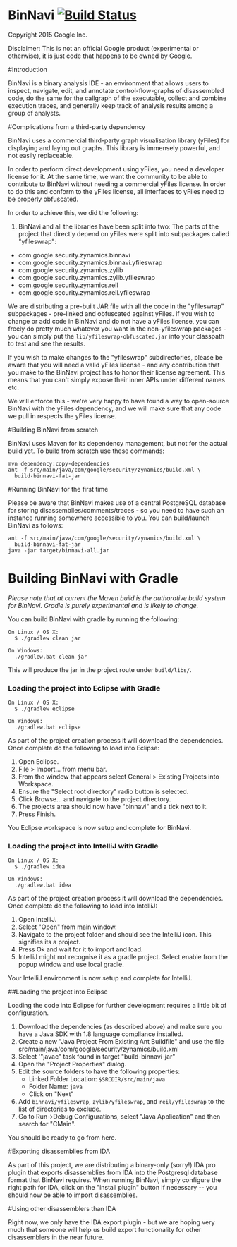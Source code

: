 BinNavi [![Build Status](https://api.travis-ci.org/google/binnavi.svg?branch=master)](https://travis-ci.org/google/binnavi)
=======

Copyright 2015 Google Inc.

Disclaimer: This is not an official Google product (experimental or otherwise),
it is just code that happens to be owned by Google.

#Introduction

BinNavi is a binary analysis IDE - an environment that allows users to inspect,
navigate, edit, and annotate control-flow-graphs of disassembled code, do the
same for the callgraph of the executable, collect and combine execution traces,
and generally keep track of analysis results among a group of analysts.

#Complications from a third-party dependency

BinNavi uses a commercial third-party graph visualisation library (yFiles) for
displaying and laying out graphs. This library is immensely powerful, and not
easily replaceable.

In order to perform direct development using yFiles, you need a developer
license for it. At the same time, we want the community to be able to contribute to
BinNavi without needing a commercial yFiles license. In order to do this and
conform to the yFiles license, all interfaces to yFiles need to be properly
obfuscated.

In order to achieve this, we did the following:

1) BinNavi and all the libraries have been split into two: The parts of the
project that directly depend on yFiles were split into subpackages called
"yfileswrap":

  * com.google.security.zynamics.binnavi
  * com.google.security.zynamics.binnavi.yfileswrap
  * com.google.security.zynamics.zylib
  * com.google.security.zynamics.zylib.yfileswrap
  * com.google.security.zynamics.reil
  * com.google.security.zynamics.reil.yfileswrap

We are distributing a pre-built JAR file with all the code in the "yfileswrap"
subpackages - pre-linked and obfuscated against yFiles. If you wish to change
or add code in BinNavi and do not have a yFiles license, you can freely do 
pretty much  whatever you want in the non-yfileswrap packages - you can simply
put the ``lib/yfileswrap-obfuscated.jar`` into your classpath to test and see
the results.

If you wish to make changes to the "yfileswrap" subdirectories, please be aware
that you will need a valid yFiles license - and any contribution that you make
to the BinNavi project has to honor their license agreement. This means that
you can't simply expose their inner APIs under different names etc.

We will enforce this - we're very happy to have found a way to open-source
BinNavi with the yFiles dependency, and we will make sure that any code we pull
in respects the yFiles license.

#Building BinNavi from scratch

BinNavi uses Maven for its dependency management, but not for the actual build
yet. To build from scratch use these commands:

    mvn dependency:copy-dependencies
    ant -f src/main/java/com/google/security/zynamics/build.xml \
      build-binnavi-fat-jar

#Running BinNavi for the first time

Please be aware that BinNavi makes use of a central PostgreSQL database for
storing disassemblies/comments/traces - so you need to have such an instance
running somewhere accessible to you. You can build/launch BinNavi as follows:

    ant -f src/main/java/com/google/security/zynamics/build.xml \
      build-binnavi-fat-jar
    java -jar target/binnavi-all.jar

# Building BinNavi with Gradle

*Please note that at current the Maven build is the authorative build system for BinNavi. 
Gradle is purely experimental and is likely to change.*

You can build BinNavi with gradle by running the following:

```
On Linux / OS X:
  $ ./gradlew clean jar 

On Windows:
  ./gradlew.bat clean jar
```

This will produce the jar in the project route under `build/libs/`. 

### Loading the project into Eclipse with Gradle

```
On Linux / OS X:
  $ ./gradlew eclipse 

On Windows:
  ./gradlew.bat eclipse
```

As part of the project creation process it will download the dependencies. Once complete
do the following to load into Eclipse:

1. Open Eclipse.
2. File > Import... from menu bar.
3. From the window that appears select General > Existing Projects into Workspace.
4. Ensure the "Select root directory" radio button is selected.
5. Click Browse... and navigate to the project directory. 
6. The projects area should now have "binnavi" and a tick next to it.
7. Press Finish.

You Eclipse workspace is now setup and complete for BinNavi. 

### Loading the project into IntelliJ with Gradle

```
On Linux / OS X:
  $ ./gradlew idea

On Windows:
  ./gradlew.bat idea
```

As part of the project creation process it will download the dependencies. Once complete
do the following to load into IntelliJ:

1. Open IntelliJ.
2. Select "Open" from main window.
3. Navigate to the project folder and should see the IntelliJ icon. This signifies its a project.
4. Press Ok and wait for it to import and load. 
5. IntelliJ might not recognise it as a gradle project. Select enable from the popup window and use local gradle. 

Your IntelliJ environment is now setup and complete for IntelliJ.

##Loading the project into Eclipse

Loading the code into Eclipse for further development requires a little bit of
configuration.

1. Download the dependencies (as described above) and make sure you have a
   Java SDK with 1.8 language compliance installed.
2. Create a new "Java Project From Existing Ant Buildfile" and use the file
   src/main/java/com/google/security/zynamics/build.xml
3. Select '"javac" task found in target "build-binnavi-jar"
4. Open the "Project Properties" dialog.
5. Edit the source folders to have the following properties:
   * Linked Folder Location: ``$SRCDIR/src/main/java``
   * Folder Name: ``java``
   * Click on "Next"
6. Add ``binnavi/yfileswrap``, ``zylib/yfileswrap``, and ``reil/yfileswrap`` to
   the list of directories to exclude.
7. Go to Run->Debug Configurations, select "Java Application" and then search
   for "CMain". 

You should be ready to go from here.

#Exporting disassemblies from IDA

As part of this project, we are distributing a binary-only (sorry!) IDA pro
plugin that exports disassemblies from IDA into the Postgresql database format
that BinNavi requires. When running BinNavi, simply configure the right path
for IDA, click on the "install plugin" button if necessary -- you should now
be able to import disassemblies.

#Using other disassemblers than IDA

Right now, we only have the IDA export plugin - but we are hoping very much
that someone will help us build export functionality for other disassemblers
in the near future.
